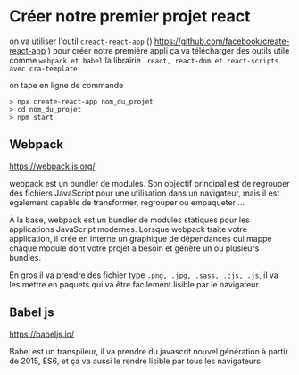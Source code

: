 # Créer notre premier projet react

on va utiliser l'outil `creact-react-app` () https://github.com/facebook/create-react-app ) pour créer notre premiére appli
ça va télécharger des outils utile comme `webpack et babel`
la librairie ` react, react-dom et react-scripts avec cra-template`

on tape en ligne de commande

    > npx create-react-app nom_du_projet
    > cd nom_du_projet
    > npm start

## Webpack

https://webpack.js.org/

webpack est un bundler de modules. Son objectif principal est de regrouper des fichiers JavaScript pour une utilisation dans un navigateur, 
mais il est également capable de transformer, regrouper ou empaqueter ...


À la base, webpack est un bundler de modules statiques pour les applications JavaScript modernes. 
Lorsque webpack traite votre application, 
il crée en interne un graphique de dépendances qui mappe chaque module dont votre projet a besoin et génère un ou plusieurs bundles.

En gros il va prendre des fichier type `.png, .jpg, .sass, .cjs, .js`, il va les mettre en paquets qui va être facilement lisible par le navigateur.

## Babel js

https://babeljs.io/

Babel est un transpileur, il va prendre du javascrit nouvel génération à partir de 2015, ES6,
et ça va aussi le rendre lisible par tous les navigateurs